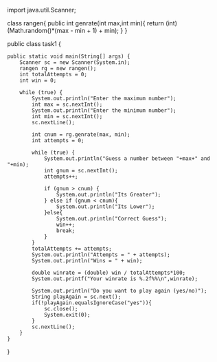 import java.util.Scanner;

class rangen{
    public int genrate(int max,int min){
        return (int) (Math.random()*(max - min + 1) + min);
    }
}

public class task1 {

    public static void main(String[] args) {
        Scanner sc = new Scanner(System.in);
        rangen rg = new rangen();
        int totalAttempts = 0;
        int win = 0;

        while (true) {
            System.out.println("Enter the maximum number");
            int max = sc.nextInt();
            System.out.println("Enter the minimum number");
            int min = sc.nextInt();
            sc.nextLine();

            int cnum = rg.genrate(max, min);
            int attempts = 0;

            while (true) {
                System.out.println("Guess a number between "+max+" and "+min);
                int gnum = sc.nextInt();
                attempts++;

                if (gnum > cnum) {
                    System.out.println("Its Greater");
                } else if (gnum < cnum){
                    System.out.println("Its Lower");
                }else{
                    System.out.println("Correct Guess");
                    win++;
                    break;
                }
            }
            totalAttempts += attempts;
            System.out.println("Attempts = " + attempts);
            System.out.println("Wins = " + win);

            double winrate = (double) win / totalAttempts*100;
            System.out.printf("Your winrate is %.2f%%\n",winrate);

            System.out.println("Do you want to play again (yes/no)");
            String playAgain = sc.next();
            if(!playAgain.equalsIgnoreCase("yes")){
                sc.close();
                System.exit(0);
            }
            sc.nextLine();
        }
    }
}
